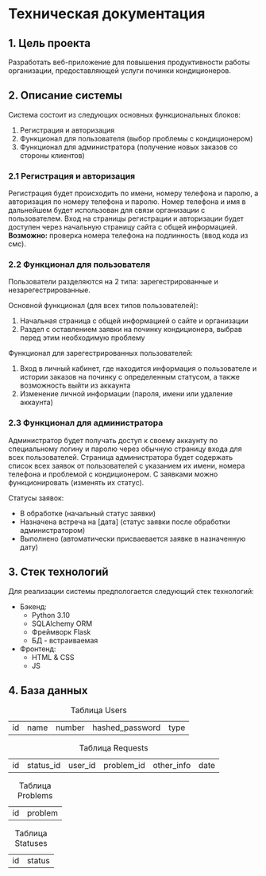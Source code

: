 # Техническая документация

## 1. Цель проекта
Разработать веб-приложение для повышения продуктивности работы организации, предоставляющей услуги починки кондиционеров.

## 2. Описание системы
Система состоит из следующих основных функциональных блоков:
1. Регистрация и авторизация
2. Функционал для пользователя (выбор проблемы с кондиционером)
3. Функционал для администратора (получение новых заказов со стороны клиентов)

### 2.1 Регистрация и авторизация
Регистрация будет происходить по имени, номеру телефона и паролю, а авторизация по номеру телефона и паролю. Номер телефона и имя в дальнейшем будет использован для связи организации с пользователем. Вход на страницы регистрации и авторизации будет доступен через начальную страницу сайта с общей информацией.<br>
**Возможно:** проверка номера телефона на подлинность (ввод кода из смс).

### 2.2 Функционал для пользователя
Пользователи разделяются на 2 типа: зарегестрированные и незарегестрированные.<br>

Основной функционал (для всех типов пользователей):

1. Начальная страница с общей информацией о сайте и организации
2. Раздел с оставлением заявки на починку кондиционера, выбрав перед этим необходимую проблему

Функционал для зарегестрированных пользователей:

1. Вход в личный кабинет, где находится информация о пользователе и истории заказов на починку с определенным статусом, а также возможность выйти из аккаунта
2. Изменение личной информации (пароля, имени или удаление аккаунта)

### 2.3 Функционал для администратора
Администратор будет получать доступ к своему аккаунту по специальному логину и паролю через обычную страницу входа для всех пользователей. Страница администратора будет содержать список всех заявок от пользователей с указанием их имени, номера телефона и проблемой с кондиционером. С заявками можно функционировать (изменять их статус).<br>

Статусы заявок:

* В обработке (начальный статус заявки)
* Назначена встреча на [дата] (статус заявки после обработки администратором)
* Выполнено (автоматически присваевается заявке в назначенную дату)

## 3. Стек технологий

Для реализации системы предпологается следующий стек технологий:

* Бэкенд:
    * Python 3.10
    * SQLAlchemy ORM
    * Фреймворк Flask
    * БД - встраиваемая
* Фронтенд:
    * HTML & CSS
    * JS

## 4. База данных

<table>
    <caption>Таблица Users</caption>
    <tr>
        <td>id</td>
        <td>name</td>
        <td>number</td>
        <td>hashed_password</td>
        <td>type</td>
    </tr>
</table>

<table>
    <caption>Таблица Requests</caption>
    <tr>
        <td>id</td>
        <td>status_id</td>
        <td>user_id</td>
        <td>problem_id</td>
        <td>other_info</td>
        <td>date</td>
    </tr>
</table>

<table>
    <caption>Таблица Problems</caption>
    <tr>
        <td>id</td>
        <td>problem</td>
    </tr>
</table>

<table>
    <caption>Таблица Statuses</caption>
    <tr>
        <td>id</td>
        <td>status</td>
    </tr>
</table>







